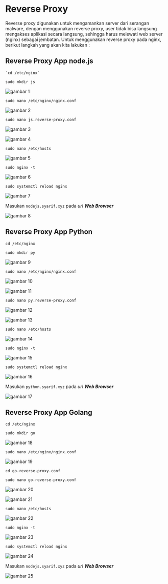 # Reverse Proxy

  Reverse proxy digunakan untuk mengamankan server dari serangan malware, dengan menggunakan reverse proxy, user tidak bisa langsung mengakses aplikasi secara langsung, sehingga harus melewati web server (nginx) sebagai jembatan. Untuk menggunakan reverse proxy pada nginx, berikut langkah yang akan kita lakukan :

## Reverse Proxy App node.js

    `cd /etc/nginx`

   `sudo mkdir js`

   ![gambar 1](assets/buatfolder.png)

   `sudo nano /etc/nginx/nginx.conf`

   ![gambar 2](assets/nanoconf.png)

   `sudo nano js.reverse-proxy.conf`

   ![gambar 3](assets/nanojsreverce.png)

   ![gambar 4](assets/nano-js-reverse-conf.png)

   `sudo nano /etc/hosts`

   ![gambar 5](assets/edit-etc-host.png)

   `sudo nginx -t`

   ![gambar 6](assets/tes.png)

   `sudo systemctl reload nginx`

   ![gambar 7](assets/reload.png)

   Masukan `nodejs.syarif.xyz` pada _url_ _**Web Browser**_

   ![gambar 8](assets/out.png)

## Reverse Proxy App Python

   `cd /etc/nginx`

   `sudo mkdir py`

   ![gambar 9](assets/mkdir.png)

   `sudo nano /etc/nginx/nginx.conf`

   ![gambar 10](assets/nanoconf.png)

   ![gambar 11](assets/nginx-conf.png)    

   `sudo nano py.reverse-proxy.conf`

   ![gambar 12](assets/proxy-conf.png)

   ![gambar 13](assets/nona-proxy.png)

   `sudo nano /etc/hosts`

   ![gambar 14](assets/edit-etc-host.png)

   `sudo nginx -t`

   ![gambar 15](assets/tes.png)

   `sudo systemctl reload nginx`

   ![gambar 16](assets/reload.png)

   Masukan `python.syarif.xyz` pada _url_ _**Web Browser**_

   ![gambar 17](assets/output.png)

## Reverse Proxy App Golang

   `cd /etc/nginx`

   `sudo mkdir go`

   ![gambar 18](assets/cdgo.png)

   `sudo nano /etc/nginx/nginx.conf`

   ![gambar 19](assets/nanoconf.png)

   `cd go.reverse-proxy.conf`

   `sudo nano go.reverse-proxy.conf`

   ![gambar 20](assets/cdgo.png)

   ![gambar 21](assets/nano-go.png)

   `sudo nano /etc/hosts`

   ![gambar 22](assets/edit-etc-host.png)

   `sudo nginx -t`

   ![gambar 23](assets/tes.png)

   `sudo systemctl reload nginx`

   ![gambar 24](assets/reload.png)

   Masukan `nodejs.syarif.xyz` pada _url_ _**Web Browser**_

   ![gambar 25](assets/outgolang.png)
